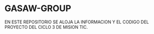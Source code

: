 # GASAW-GROUP
EN ESTE REPOSITORIO SE ALOJA LA INFORMACION Y EL CODIGO DEL PROYECTO DEL CICLO 3 DE MISION TIC.
